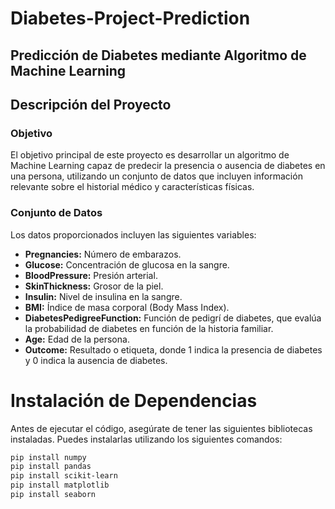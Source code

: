# Diabetes-Project-Prediction

## Predicción de Diabetes mediante Algoritmo de Machine Learning

## Descripción del Proyecto

### Objetivo
El objetivo principal de este proyecto es desarrollar un algoritmo de Machine Learning capaz de predecir la presencia o ausencia de diabetes en una persona, utilizando un conjunto de datos que incluyen información relevante sobre el historial médico y características físicas.

### Conjunto de Datos
Los datos proporcionados incluyen las siguientes variables:

- **Pregnancies:** Número de embarazos.
- **Glucose:** Concentración de glucosa en la sangre.
- **BloodPressure:** Presión arterial.
- **SkinThickness:** Grosor de la piel.
- **Insulin:** Nivel de insulina en la sangre.
- **BMI:** Índice de masa corporal (Body Mass Index).
- **DiabetesPedigreeFunction:** Función de pedigrí de diabetes, que evalúa la probabilidad de diabetes en función de la historia familiar.
- **Age:** Edad de la persona.
- **Outcome:** Resultado o etiqueta, donde 1 indica la presencia de diabetes y 0 indica la ausencia de diabetes.

# Instalación de Dependencias

Antes de ejecutar el código, asegúrate de tener las siguientes bibliotecas instaladas. Puedes instalarlas utilizando los siguientes comandos:

```bash
pip install numpy
pip install pandas
pip install scikit-learn
pip install matplotlib
pip install seaborn
